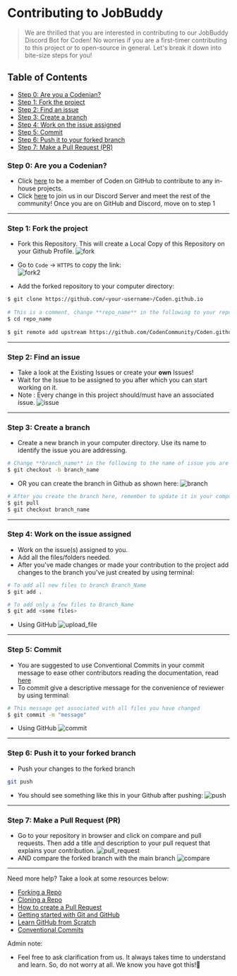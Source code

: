 # Contributing to JobBuddy
> We are thrilled that you are interested in contributing to our JobBuddy Discord Bot for Coden!
No worries if you are a first-timer contributing to this project or to open-source in general.
Let's break it down into bite-size steps for you!

## Table of Contents
* [Step 0: Are you a Codenian?](https://github.com/Michelle-Lohwt/Coden.github.io/blob/branch1/.github/CONTRIBUTING.md#step-0-are-you-a-codenian)
* [Step 1: Fork the project](https://github.com/Michelle-Lohwt/Coden.github.io/blob/branch1/.github/CONTRIBUTING.md#step-1-fork-the-project)
* [Step 2: Find an issue](https://github.com/Michelle-Lohwt/Coden.github.io/blob/branch1/.github/CONTRIBUTING.md#step-2-find-an-issue)
* [Step 3: Create a branch](https://github.com/Michelle-Lohwt/Coden.github.io/blob/branch1/.github/CONTRIBUTING.md#step-3-create-a-branch)
* [Step 4: Work on the issue assigned](https://github.com/Michelle-Lohwt/Coden.github.io/blob/branch1/.github/CONTRIBUTING.md#step-4-work-on-the-issue-assigned)
* [Step 5: Commit](https://github.com/Michelle-Lohwt/Coden.github.io/blob/branch1/.github/CONTRIBUTING.md#step-5-commit)
* [Step 6: Push it to your forked branch](https://github.com/Michelle-Lohwt/Coden.github.io/blob/branch1/.github/CONTRIBUTING.md#step-6-push-it-to-your-forked-branch)
* [Step 7: Make a Pull Request (PR)](https://github.com/Michelle-Lohwt/Coden.github.io/blob/branch1/.github/CONTRIBUTING.md#step-7-make-a-pull-request-pr)

### Step 0: Are you a Codenian?
* Click [here](https://github.com/CodenCommunity/Support/issues/new?assignees=LeeRenJie&labels=Join+Coden+GitHub&template=join-coden-github.md&title=Join+Coden+on+GitHub) to be a member of Coden on GitHub to contribute to any in-house projects.
* Click [here](https://discord.gg/rSKKKZEnVn) to join us in our Discord Server and meet the rest of the community!
Once you are on GitHub and Discord, move on to step 1

---

### Step 1: Fork the project
* Fork this Repository. This will create a Local Copy of this Repository on your Github Profile.
![fork](https://github.com/Michelle-Lohwt/Coden.github.io/blob/branch1/assets/images/pic1_fork.png)

* Go to `Code` -> `HTTPS` to copy the link: <br>
![fork2](https://github.com/Michelle-Lohwt/Coden.github.io/blob/branch1/assets/images/pic9_fork.png)

* Add the forked repository to your computer directory:

```bash
$ git clone https://github.com/<your-username>/Coden.github.io 
    
# This is a comment, change **repo_name** in the following to your repository name
$ cd repo_name
    
$ git remote add upstream https://github.com/CodenCommunity/Coden.github.io
```

---

### Step 2: Find an issue
* Take a look at the Existing Issues or create your **own** Issues!  
* Wait for the Issue to be assigned to you after which you can start working on it.  
* Note : Every change in this project should/must have an associated issue.
![issue](https://github.com/Michelle-Lohwt/Coden.github.io/blob/branch1/assets/images/pic2_find_issue.png)
  
---
  
### Step 3: Create a branch
* Create a new branch in your computer directory. Use its name to identify the issue you are addressing.
  
```bash
# Change **branch_name** in the following to the name of issue you are addressing
$ git checkout -b branch_name
```

* OR you can create the branch in Github as shown here: 
![branch](https://github.com/Michelle-Lohwt/Coden.github.io/blob/branch1/assets/images/pic3_branch.png)
    
```bash
# After you create the branch here, remember to update it in your computer directory
$ git pull
$ git checkout branch_name
```

---
  
### Step 4: Work on the issue assigned
* Work on the issue(s) assigned to you.   
* Add all the files/folders needed.  
* After you've made changes or made your contribution to the project add changes to the branch you've just created by using terminal:  
```bash
# To add all new files to branch Branch_Name  
$ git add .  

# To add only a few files to Branch_Name
$ git add <some files>
```
- Using GitHub
![upload_file](https://github.com/Michelle-Lohwt/Coden.github.io/blob/branch1/assets/images/pic4_upload_file.png)

---

### Step 5: Commit
* You are suggested to use Conventional Commits in your commit message to ease other contributors reading the documentation, read [here](https://www.conventionalcommits.org/en/v1.0.0/)
* To commit give a descriptive message for the convenience of reviewer by using terminal:  
```bash
# This message get associated with all files you have changed  
$ git commit -m "message"  
```
- Using GitHub
![commit](https://github.com/Michelle-Lohwt/Coden.github.io/blob/branch1/assets/images/pic5_commit.png)
---
  
### Step 6: Push it to your forked branch
* Push your changes to the forked branch
```bash
git push
```
* You should see something like this in your Github after pushing:
![push](https://github.com/Michelle-Lohwt/Coden.github.io/blob/branch1/assets/images/pic6_push.png)
---
  
### Step 7: Make a Pull Request (PR)
* Go to your repository in browser and click on compare and pull requests. Then add a title and description to your pull request that explains your contribution.
![pull_request](https://github.com/Michelle-Lohwt/Coden.github.io/blob/branch1/assets/images/pic7_create_pull.png)
* AND compare the forked branch with the main branch
![compare](https://github.com/Michelle-Lohwt/Coden.github.io/blob/branch1/assets/images/pic8_compare_repo.png)

---
  
Need more help?
Take a look at some resources below:
* [Forking a Repo](https://help.github.com/en/github/getting-started-with-github/fork-a-repo)  
* [Cloning a Repo](https://help.github.com/en/desktop/contributing-to-projects/creating-an-issue-or-pull-request)  
* [How to create a Pull Request](https://opensource.com/article/19/7/create-pull-request-github)  
* [Getting started with Git and GitHub](https://towardsdatascience.com/getting-started-with-git-and-github-6fcd0f2d4ac6)  
* [Learn GitHub from Scratch](https://lab.github.com/githubtraining/introduction-to-github)
* [Conventional Commits](https://www.conventionalcommits.org/en/v1.0.0/)

Admin note:
* Feel free to ask clarification from us. It always takes time to understand and learn. So, do not worry at all. We know you have got this!💪
